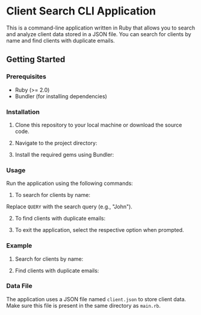 # Client Search CLI Application

This is a command-line application written in Ruby that allows you to search and analyze client data stored in a JSON file. You can search for clients by name and find clients with duplicate emails.

## Getting Started

### Prerequisites

- Ruby (>= 2.0)
- Bundler (for installing dependencies)

### Installation

1. Clone this repository to your local machine or download the source code.

2. Navigate to the project directory:

3. Install the required gems using Bundler:


### Usage

Run the application using the following commands:

1. To search for clients by name:

Replace `QUERY` with the search query (e.g., "John").

2. To find clients with duplicate emails:

3. To exit the application, select the respective option when prompted.

### Example

1. Search for clients by name:

2. Find clients with duplicate emails:

### Data File

The application uses a JSON file named `client.json` to store client data. Make sure this file is present in the same directory as `main.rb`.

